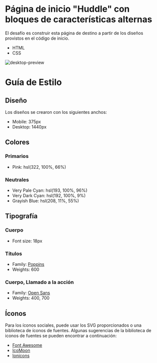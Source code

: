 # Página de inicio "Huddle" con bloques de características alternas

El desafío es construir esta página de destino a partir de los diseños provistos en el código de inicio.

- HTML
- CSS

![desktop-preview](https://user-images.githubusercontent.com/112582420/190543224-bce04da0-c43f-419e-a0f1-ad365131c382.jpg)

# Guía de Estilo

## Diseño

Los diseños se crearon con los siguientes anchos:

- Mobile: 375px
- Desktop: 1440px

## Colores

### Primarios

- Pink: hsl(322, 100%, 66%)

### Neutrales

- Very Pale Cyan: hsl(193, 100%, 96%)
- Very Dark Cyan: hsl(192, 100%, 9%)
- Grayish Blue: hsl(208, 11%, 55%)

## Tipografía

### Cuerpo

- Font size: 18px

### Títulos

- Family: [Poppins](https://fonts.google.com/specimen/Poppins)
- Weights: 600

### Cuerpo, Llamado a la acción

- Family: [Open Sans](https://fonts.google.com/specimen/Open+Sans)
- Weights: 400, 700

## Íconos

Para los íconos sociales, puede usar los SVG proporcionados o una biblioteca de íconos de fuentes. Algunas sugerencias de la biblioteca de iconos de fuentes se pueden encontrar a continuación:

- [Font Awesome](https://fontawesome.com)
- [IcoMoon](https://icomoon.io)
- [Ionicons](https://ionicons.com)
